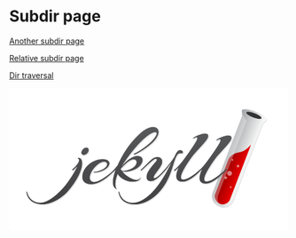 ---
---

# Subdir page

[Another subdir page](another-subdir-page.md)

[Relative subdir page](./another-subdir-page.md)

[Dir traversal](../page.md)

![image](../jekyll-logo.png)
